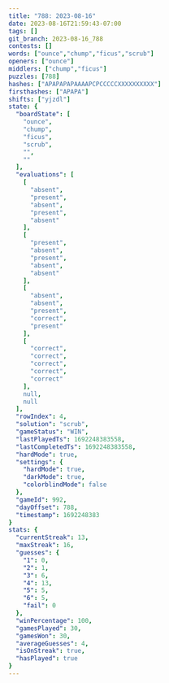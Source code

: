 ```yaml
---
title: "788: 2023-08-16"
date: 2023-08-16T21:59:43-07:00
tags: []
git_branch: 2023-08-16_788
contests: []
words: ["ounce","chump","ficus","scrub"]
openers: ["ounce"]
middlers: ["chump","ficus"]
puzzles: [788]
hashes: ["APAPAPAPAAAAPCPCCCCCXXXXXXXXXX"]
firsthashes: ["APAPA"]
shifts: ["yjzdl"]
state: {
  "boardState": [
    "ounce",
    "chump",
    "ficus",
    "scrub",
    "",
    ""
  ],
  "evaluations": [
    [
      "absent",
      "present",
      "absent",
      "present",
      "absent"
    ],
    [
      "present",
      "absent",
      "present",
      "absent",
      "absent"
    ],
    [
      "absent",
      "absent",
      "present",
      "correct",
      "present"
    ],
    [
      "correct",
      "correct",
      "correct",
      "correct",
      "correct"
    ],
    null,
    null
  ],
  "rowIndex": 4,
  "solution": "scrub",
  "gameStatus": "WIN",
  "lastPlayedTs": 1692248383558,
  "lastCompletedTs": 1692248383558,
  "hardMode": true,
  "settings": {
    "hardMode": true,
    "darkMode": true,
    "colorblindMode": false
  },
  "gameId": 992,
  "dayOffset": 788,
  "timestamp": 1692248383
}
stats: {
  "currentStreak": 13,
  "maxStreak": 16,
  "guesses": {
    "1": 0,
    "2": 1,
    "3": 6,
    "4": 13,
    "5": 5,
    "6": 5,
    "fail": 0
  },
  "winPercentage": 100,
  "gamesPlayed": 30,
  "gamesWon": 30,
  "averageGuesses": 4,
  "isOnStreak": true,
  "hasPlayed": true
}
---
```

<!-- more -->
